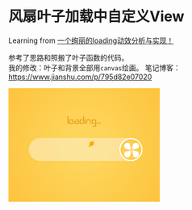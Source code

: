 # 风扇叶子加载中自定义View

Learning from [一个绚丽的loading动效分析与实现！](https://blog.csdn.net/tianjian4592/article/details/44538605)

参考了思路和照搬了叶子函数的代码。  
我的修改：叶子和背景全部用`canvas`绘画。
笔记博客：https://www.jianshu.com/p/795d82e07020

![](https://github.com/mnnyang/android_leaf_loading/raw/master/anim.gif)
